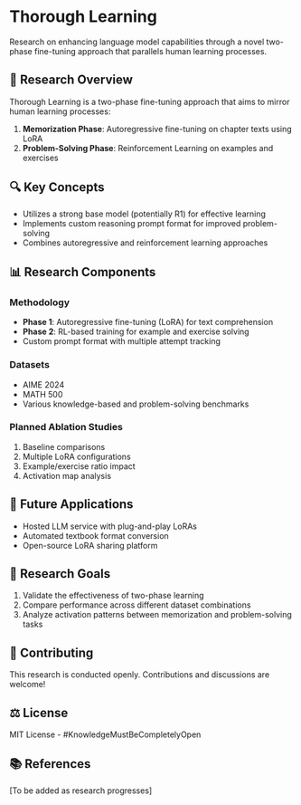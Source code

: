 # Thorough Learning

Research on enhancing language model capabilities through a novel two-phase fine-tuning approach that parallels human learning processes.

## 🎯 Research Overview

Thorough Learning is a two-phase fine-tuning approach that aims to mirror human learning processes:

1. **Memorization Phase**: Autoregressive fine-tuning on chapter texts using LoRA
2. **Problem-Solving Phase**: Reinforcement Learning on examples and exercises

## 🔍 Key Concepts

- Utilizes a strong base model (potentially R1) for effective learning
- Implements custom reasoning prompt format for improved problem-solving
- Combines autoregressive and reinforcement learning approaches

## 📊 Research Components

### Methodology
- **Phase 1**: Autoregressive fine-tuning (LoRA) for text comprehension
- **Phase 2**: RL-based training for example and exercise solving
- Custom prompt format with multiple attempt tracking

### Datasets
- AIME 2024
- MATH 500
- Various knowledge-based and problem-solving benchmarks

### Planned Ablation Studies
1. Baseline comparisons
2. Multiple LoRA configurations
3. Example/exercise ratio impact
4. Activation map analysis

## 🚀 Future Applications

- Hosted LLM service with plug-and-play LoRAs
- Automated textbook format conversion
- Open-source LoRA sharing platform

## 📝 Research Goals

1. Validate the effectiveness of two-phase learning
2. Compare performance across different dataset combinations
3. Analyze activation patterns between memorization and problem-solving tasks

## 🤝 Contributing

This research is conducted openly. Contributions and discussions are welcome!

## ⚖️ License

MIT License - #KnowledgeMustBeCompletelyOpen

## 📚 References

[To be added as research progresses]
